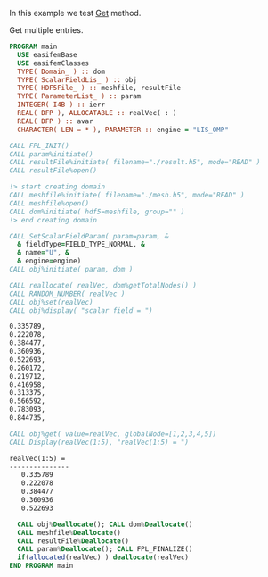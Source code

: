 In this example we test [Get](./Get.md) method.

Get multiple entries.

```fortran
PROGRAM main
  USE easifemBase
  USE easifemClasses
  TYPE( Domain_ ) :: dom
  TYPE( ScalarFieldLis_ ) :: obj
  TYPE( HDF5File_ ) :: meshfile, resultFile
  TYPE( ParameterList_ ) :: param
  INTEGER( I4B ) :: ierr
  REAL( DFP ), ALLOCATABLE :: realVec( : )
  REAL( DFP ) :: avar
  CHARACTER( LEN = * ), PARAMETER :: engine = "LIS_OMP"
```

```fortran title="Open file for import"
CALL FPL_INIT()
CALL param%initiate()
CALL resultFile%initiate( filename="./result.h5", mode="READ" )
CALL resultFile%open()
```

```fortran title="read domain"
!> start creating domain
CALL meshfile%initiate( filename="./mesh.h5", mode="READ" )
CALL meshfile%open()
CALL dom%initiate( hdf5=meshfile, group="" )
!> end creating domain
```

```fortran title="initiate scalar field"
CALL SetScalarFieldParam( param=param, &
  & fieldType=FIELD_TYPE_NORMAL, &
  & name="U", &
  & engine=engine)
CALL obj%initiate( param, dom )
```

```fortran title="setting all values using vector"
CALL reallocate( realVec, dom%getTotalNodes() )
CALL RANDOM_NUMBER( realVec )
CALL obj%set(realVec)
CALL obj%display( "scalar field = ")
```

```txt title="results"
0.335789,   
0.222078,   
0.384477,   
0.360936,   
0.522693,   
0.260172,   
0.219712,   
0.416958,   
0.313375,   
0.566592,   
0.783093,   
0.844735,
```

```fortran title="Get multiple entries"
CALL obj%get( value=realVec, globalNode=[1,2,3,4,5])
CALL Display(realVec(1:5), "realVec(1:5) = ")
```

```txt title="results"
realVec(1:5) = 
---------------
   0.335789    
   0.222078    
   0.384477    
   0.360936    
   0.522693
```

```fortran title="Cleanup"
  CALL obj%Deallocate(); CALL dom%Deallocate()
  CALL meshfile%Deallocate()
  CALL resultFile%Deallocate()
  CALL param%Deallocate(); CALL FPL_FINALIZE()
  if(allocated(realVec) ) deallocate(realVec)
END PROGRAM main
```
